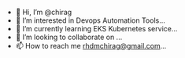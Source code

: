 - 👋 Hi, I’m @chirag
- 👀 I’m interested in Devops Automation Tools...
- 🌱 I’m currently learning EKS Kubernetes service...
- 💞️ I’m looking to collaborate on ...
- 📫 How to reach me rhdmchirag@gmail.com...

<!---
rhdmchirag/rhdmchirag is a ✨ special ✨ repository because its `README.md` (this file) appears on your GitHub profile.
You can click the Preview link to take a look at your changes.
--->
